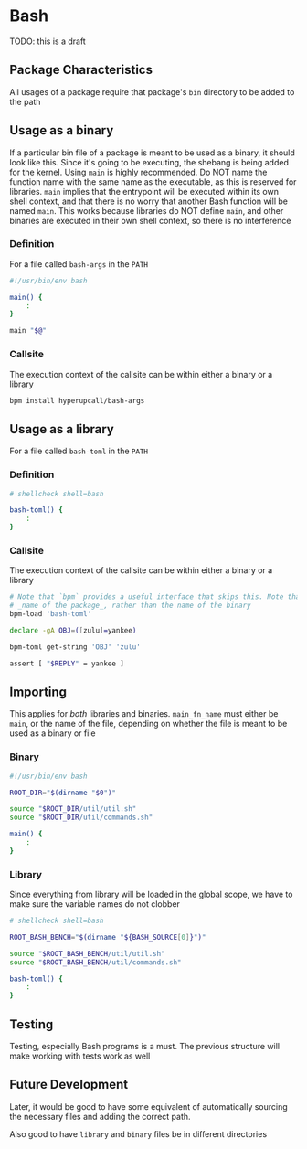 # Bash

TODO: this is a draft

## Package Characteristics

All usages of a package require that package's `bin` directory to be added to the path

## Usage as a binary

If a particular bin file of a package is meant to be used as a binary, it should look like this. Since it's going to be executing, the shebang is being added for the kernel. Using `main` is highly recommended. Do NOT name the function name with the same name as the executable, as this is reserved for libraries. `main` implies that the entrypoint will be executed within its own shell context, and that there is no worry that another Bash function will be named `main`. This works because libraries do NOT define `main`, and other binaries are executed in their own shell context, so there is no interference

### Definition

For a file called `bash-args` in the `PATH`

```sh
#!/usr/bin/env bash

main() {
	:
}

main "$@"
```

### Callsite

The execution context of the callsite can be within either a binary or a library

```sh
bpm install hyperupcall/bash-args
```

## Usage as a library

For a file called `bash-toml` in the `PATH`

### Definition

```sh
# shellcheck shell=bash

bash-toml() {
	:
}
```

### Callsite

The execution context of the callsite can be within either a binary or a library

```sh
# Note that `bpm` provides a useful interface that skips this. Note that `bash-toml` HERE is the
# _name of the package_, rather than the name of the binary
bpm-load 'bash-toml'

declare -gA OBJ=([zulu]=yankee)

bpm-toml get-string 'OBJ' 'zulu'

assert [ "$REPLY" = yankee ]
```

## Importing

This applies for _both_ libraries and binaries. `main_fn_name` must either be `main`, or the name of the file, depending on whether the file is meant to be used as a binary or file

### Binary

```sh
#!/usr/bin/env bash

ROOT_DIR="$(dirname "$0")"

source "$ROOT_DIR/util/util.sh"
source "$ROOT_DIR/util/commands.sh"

main() {
	:
}
```

### Library

Since everything from library will be loaded in the global scope, we have to make sure the variable names do not clobber

```sh
# shellcheck shell=bash

ROOT_BASH_BENCH="$(dirname "${BASH_SOURCE[0]}")"

source "$ROOT_BASH_BENCH/util/util.sh"
source "$ROOT_BASH_BENCH/util/commands.sh"

bash-toml() {
	:
}
```

## Testing

Testing, especially Bash programs is a must. The previous structure will make working with tests work as well

## Future Development

Later, it would be good to have some equivalent of automatically sourcing the necessary files and adding the correct path.

Also good to have `library` and `binary` files be in different directories
